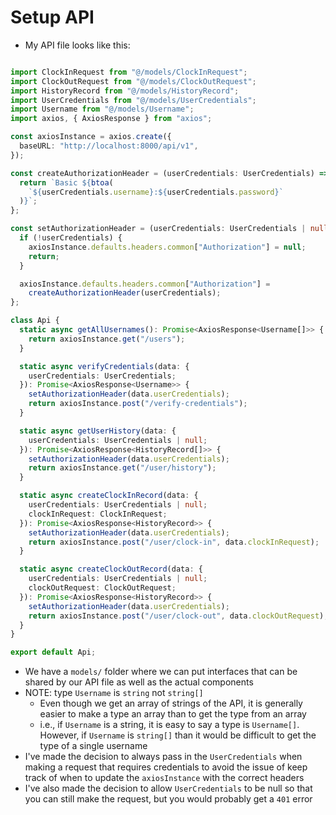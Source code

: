 # Setup API

- My API file looks like this:

```ts

import ClockInRequest from "@/models/ClockInRequest";
import ClockOutRequest from "@/models/ClockOutRequest";
import HistoryRecord from "@/models/HistoryRecord";
import UserCredentials from "@/models/UserCredentials";
import Username from "@/models/Username";
import axios, { AxiosResponse } from "axios";

const axiosInstance = axios.create({
  baseURL: "http://localhost:8000/api/v1",
});

const createAuthorizationHeader = (userCredentials: UserCredentials) => {
  return `Basic ${btoa(
    `${userCredentials.username}:${userCredentials.password}`
  )}`;
};

const setAuthorizationHeader = (userCredentials: UserCredentials | null) => {
  if (!userCredentials) {
    axiosInstance.defaults.headers.common["Authorization"] = null;
    return;
  }

  axiosInstance.defaults.headers.common["Authorization"] =
    createAuthorizationHeader(userCredentials);
};

class Api {
  static async getAllUsernames(): Promise<AxiosResponse<Username[]>> {
    return axiosInstance.get("/users");
  }

  static async verifyCredentials(data: {
    userCredentials: UserCredentials;
  }): Promise<AxiosResponse<Username>> {
    setAuthorizationHeader(data.userCredentials);
    return axiosInstance.post("/verify-credentials");
  }

  static async getUserHistory(data: {
    userCredentials: UserCredentials | null;
  }): Promise<AxiosResponse<HistoryRecord[]>> {
    setAuthorizationHeader(data.userCredentials);
    return axiosInstance.get("/user/history");
  }

  static async createClockInRecord(data: {
    userCredentials: UserCredentials | null;
    clockInRequest: ClockInRequest;
  }): Promise<AxiosResponse<HistoryRecord>> {
    setAuthorizationHeader(data.userCredentials);
    return axiosInstance.post("/user/clock-in", data.clockInRequest);
  }

  static async createClockOutRecord(data: {
    userCredentials: UserCredentials | null;
    clockOutRequest: ClockOutRequest;
  }): Promise<AxiosResponse<HistoryRecord>> {
    setAuthorizationHeader(data.userCredentials);
    return axiosInstance.post("/user/clock-out", data.clockOutRequest);
  }
}

export default Api;

```

- We have a `models/` folder where we can put interfaces that can be shared by our API file as well as the actual components
- NOTE: type `Username` is `string` not `string[]`
    - Even though we get an array of strings of the API, it is generally easier to make a type an array than to get the type from an array
    - i.e., if `Username` is a string, it is easy to say a type is `Username[]`. However, if `Username` is `string[]` than it would be difficult to get the type of a single username
- I've made the decision to always pass in the `UserCredentials` when making a request that requires credentials to avoid the issue of keep track of when to update the `axiosInstance` with the correct headers
- I've also made the decision to allow `UserCredentials` to be null so that you can still make the request, but you would probably get a `401` error
